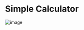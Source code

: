 
# Simple Calculator

![image](https://github.com/user-attachments/assets/cc1c1d7b-b0cb-4c5a-86f1-b9f62859a8a2)

